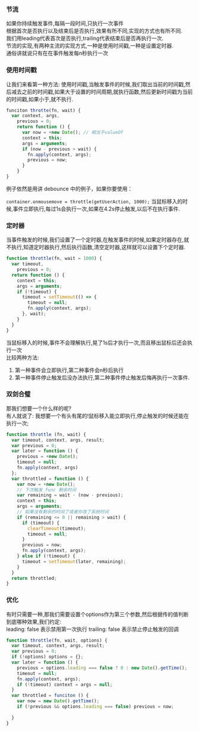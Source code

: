 ### 节流
如果你持续触发事件,每隔一段时间,只执行一次事件  
根据首次是否执行以及结束后是否执行,效果有所不同,实现的方式也有所不同.  
我们用leading代表首次是否执行,trailing代表结束后是否再执行一次.  
节流的实现,有两种主流的实现方式,一种是使用时间戳,一种是设置定时器.  
通俗讲就说只有在在事件触发每n秒执行一次

### 使用时间戳
让我们来看第一种方法: 使用时间戳,当触发事件的时候,我们取出当前的时间戳,然后减去之前的时间戳,如果大于设置的时间周期,就执行函数,然后更新时间戳为当前的时间戳,如果小于,就不执行.  
```js
funciton throtte(fn, wait) {
  var context, args,
    previous = 0;
    return function () {
      var now = +new Date(); // 相当于valueOf
      context = this;
      args = arguments;
      if (now - previous > wait) {
        fn.apply(context, args);
        previous = now;
      }
    }
}
```
例子依然是用讲 debounce 中的例子，如果你要使用：

`container.onmousemove = throttle(getUserAction, 1000);`
当鼠标移入的时候,事件立即执行,每过1s会执行一次,如果在4.2s停止触发,以后不在执行事件.

### 定时器
当事件触发的时候,我们设置了一个定时器,在触发事件的时候,如果定时器存在,就不执行,知道定时器执行,然后执行函数,清空定时器,这样就可以设置下个定时器.  
```js
function throttle(fn, wait = 1000) {
  var timeout,
    previous = 0;
  return function () {
    context = this;
    args = arguments;
    if (!timeout) {
      timeout = setTimeout(() => {
        timeout = null;
        fn.apply(context, args);
      }, wait);
    }
  }
} 
```
当鼠标移入的时候,事件不会理解执行,晃了1s后才执行一次,而且移出鼠标后还会执行一次  
比较两种方法:  
1. 第一种事件会立即执行,第二种事件会n秒后执行
2. 第一种事件停止触发后没办法执行,第二种事件停止触发后悔再执行一次事件.

### 双剑合璧
那我们想要一个什么样的呢?  
有人就说了: 我想要一个有头有尾的!鼠标移入能立即执行,停止触发的时候还能在执行一次;  
```js
function throttle (fn, wait) {
  var timeout, context, args, result;
  var previous = 0;
  var later = function () {
    previous = +new Date();
    timeout = null;
    fn.apply(context, args)
  };
  var throttled = function () {
    var now = +new Date();
    // 下次触发 func 剩余时间
    var remaining = wait - (now - previous);
    context = this;
    args = arguments;
    // 如果没有剩余的时间了或者你改了系统时间
    if (remaining <= 0 || remaining > wait) {
      if (timeout) {
        clearTimeout(timeout);
        timeout = null;
      }
      previous = now;
      fn.apply(context, args);
    } else if (!timeout) {
      timeout = setTimeout(later, remaining);
    }
  }
  return throttled;
}
```

### 优化
有时只需要一种,那我们需要设置个options作为第三个参数,然后根据传的值判断到底哪种效果,我们约定:  
leading: false 表示禁用第一次执行
trailing: false 表示禁止停止触发的回调
```js
function throttle(fn, wait, options) {
  var timeout, context, args, result;
  var previous = 0;
  if (!options) options = {};
  var later = function () {
    previous = options.leading === false ? 0 : new Date().getTime();
    timeout = null;
    fn.apply(context, args);
    if (!timeout) context = args = null;
  }
  var throttled = funciton () {
    var now = new Date().getTime();
    if (!previous && options.leading === false) previous = now;
    
  }
}
```